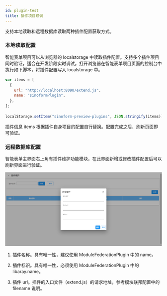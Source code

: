 ```yaml
---
id: plugin-test
title: 插件项目联调
---
```


支持本地读取和远程数据库读取两种插件配置获取方式。

### 本地读取配置

智能表单项目可以从浏览器的 localstorage 中读取插件配置。支持多个插件项目同时验证，适合在开发阶段实时调试。打开浏览器在智能表单项目页面的控制台中执行如下脚本，将插件配置写入 localstorage 中。

```js
var items = [
  {
    url: "http://localhost:8090/extend.js",
    name: "sinoformPlugin",
  },
];

localStorage.setItem("sinoform-preview-plugins", JSON.stringify(items));
```

插件信息 items 根据插件自身项目的配置自行替换。配置完成之后，刷新页面即可验证。

### 远程数据库配置

智能表单主界面右上角有插件维护功能模块，在此界面新增或修改插件配置后可以刷新界面进行验证。

![插件维护](/static/img/plugin-operation.png)

1. 插件名称。具有唯一性，建议使用 ModuleFederationPlugin 中的 name。

2. 插件标识。具有唯一性，必须使用 ModuleFederationPlugin 中的 libaray.name。

3. 插件 url。插件的入口文件（extend.js）的请求地址，参考模块联邦配置中的 filename 说明。
